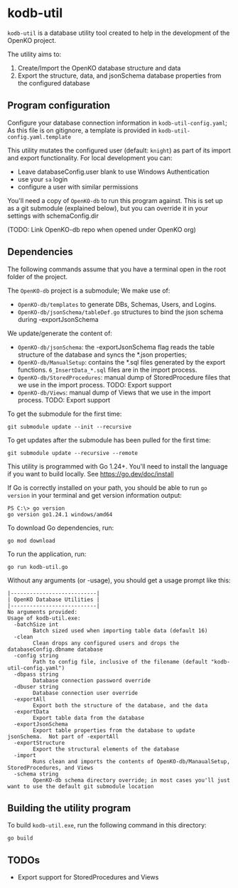 # kodb-util
`kodb-util` is a database utility tool created to help in the development of the OpenKO project.

The utility aims to:

1. Create/Import the OpenKO database structure and data
2. Export the structure, data, and jsonSchema database properties from the configured database

## Program configuration
Configure your database connection information in `kodb-util-config.yaml`; As this file is on gitignore, a template is provided in `kodb-util-config.yaml.template`

This utility mutates the configured user (default: `knight`) as part of its import and export functionality.  For local development you can:
* Leave databaseConfig.user blank to use Windows Authentication
* use your `sa` login
* configure a user with similar permissions

You'll need a copy of `OpenKO-db` to run this program against.  This is set up as a git submodule (explained below), but 
you can override it in your settings with schemaConfig.dir

(TODO:  Link OpenKO-db repo when opened under OpenKO org)

## Dependencies
The following commands assume that you have a terminal open in the root folder of the project.

The `OpenKO-db` project is a submodule; We make use of:
* `OpenKO-db/templates` to generate DBs, Schemas, Users, and Logins.
* `OpenKO-db/jsonSchema/tableDef.go` structures to bind the json schema during -exportJsonSchema

We update/generate the content of:
* `OpenKO-db/jsonSchema`: the -exportJsonSchema flag reads the table structure of the database and syncs the *.json properties; 
* `OpenKO-db/ManualSetup`: contains the *.sql files generated by the export functions. `6_InsertData_*.sql` files are in the import process.
* `OpenKO-db/StoredProcedures`: manual dump of StoredProcedure files that we use in the import process.  TODO: Export support
* `OpenKO-db/Views`: manual dump of Views that we use in the import process.  TODO: Export support

To get the submodule for the first time:
```shell
git submodule update --init --recursive
```

To get updates after the submodule has been pulled for the first time:
```shell
git submodule update --recursive --remote
```

This utility is programmed with Go 1.24+.  You'll need to install the language if you want to build locally. See https://go.dev/doc/install

If Go is correctly installed on your path, you should be able to run `go version` in your terminal and get version
information output:
```
PS C:\> go version
go version go1.24.1 windows/amd64
```
To download Go dependencies, run:
```shell
go mod download
```

To run the application, run:
```shell
go run kodb-util.go
```

Without any arguments (or -usage), you should get a usage prompt like this:
```
|---------------------------|
| OpenKO Database Utilities |
|---------------------------|
No arguments provided:
Usage of kodb-util.exe:
  -batchSize int
        Batch sized used when importing table data (default 16)
  -clean
        Clean drops any configured users and drops the databaseConfig.dbname database
  -config string
        Path to config file, inclusive of the filename (default "kodb-util-config.yaml")
  -dbpass string
        Database connection password override
  -dbuser string
        Database connection user override
  -exportAll
        Export both the structure of the database, and the data
  -exportData
        Export table data from the database
  -exportJsonSchema
        Export table properties from the database to update jsonSchema.  Not part of -exportAll
  -exportStructure
        Export the structural elements of the database
  -import
        Runs clean and imports the contents of OpenKO-db/ManaualSetup, StoredProcedures, and Views
  -schema string
        OpenKO-db schema directory override; in most cases you'll just want to use the default git submodule location
```

## Building the utility program
To build `kodb-util.exe`, run the following command in this directory:
```shell
go build
```
## TODOs
* Export support for StoredProcedures and Views